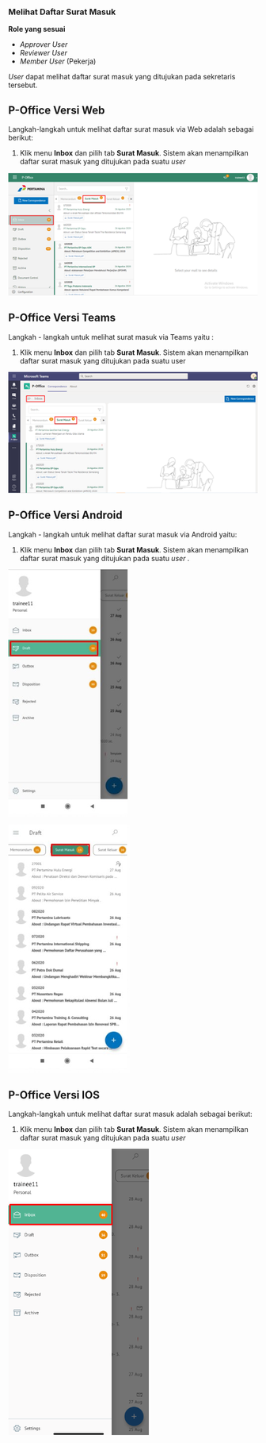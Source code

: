 ### **Melihat Daftar Surat Masuk**

**Role yang sesuai**

- *Approver User*
- *Reviewer User*
- *Member User* (Pekerja) 

 _User_ dapat melihat daftar surat masuk yang ditujukan pada sekretaris tersebut. 

## **P-Office Versi Web**

Langkah-langkah untuk melihat daftar surat masuk via Web adalah sebagai berikut:

 1.    Klik menu **Inbox** dan pilih tab **Surat Masuk**. Sistem akan menampilkan daftar surat masuk yang ditujukan pada suatu _user_

![gambar](SuratMasuk/SM_Web/SM01.png)


## **P-Office Versi Teams**

Langkah - langkah untuk melihat surat masuk via Teams yaitu :

1.	Klik menu **Inbox** dan pilih tab **Surat Masuk**. Sistem akan menampilkan daftar surat masuk yang ditujukan pada suatu user
 
![gambar](SuratMasuk/SM_Teams/SM01.png)


## **P-Office Versi Android**

Langkah - langkah untuk melihat daftar surat masuk via Android yaitu:

1. Klik menu **Inbox** dan pilih tab **Surat Masuk**. Sistem akan menampilkan daftar surat masuk yang ditujukan pada suatu _user ._

![gambar](SuratMasuk/SM_Android/DraftSM/A01.jpg)

![gambar](SuratMasuk/SM_Android/DraftSM/A02.jpg)
    
## **P-Office Versi IOS**

Langkah-langkah untuk melihat daftar surat masuk adalah sebagai berikut:

1.	Klik menu **Inbox** dan pilih tab **Surat Masuk**. Sistem akan menampilkan daftar surat masuk yang ditujukan pada suatu _user_

![gambar](SuratMasuk/SM_IOS/SM-1.png)
